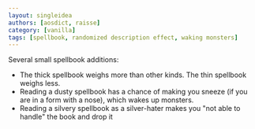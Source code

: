 ```yaml
---
layout: singleidea
authors: [aosdict, raisse]
category: [vanilla]
tags: [spellbook, randomized description effect, waking monsters]
---
```

Several small spellbook additions:
* The thick spellbook weighs more than other kinds. The thin spellbook weighs less.
* Reading a dusty spellbook has a chance of making you sneeze (if you are in a form with a nose), which wakes up monsters.
* Reading a silvery spellbook as a silver-hater makes you "not able to handle" the book and drop it
